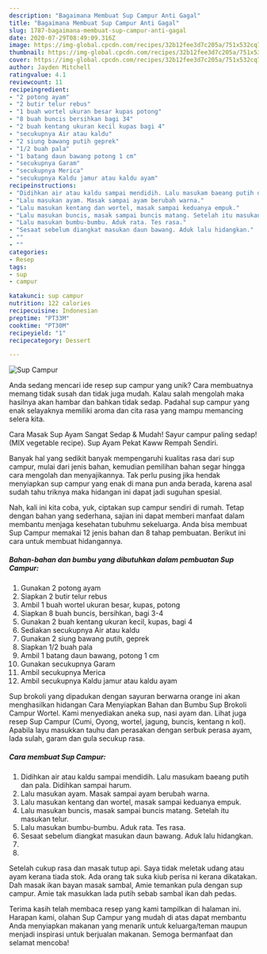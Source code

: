```yaml
---
description: "Bagaimana Membuat Sup Campur Anti Gagal"
title: "Bagaimana Membuat Sup Campur Anti Gagal"
slug: 1787-bagaimana-membuat-sup-campur-anti-gagal
date: 2020-07-29T08:49:09.316Z
image: https://img-global.cpcdn.com/recipes/32b12fee3d7c205a/751x532cq70/sup-campur-foto-resep-utama.jpg
thumbnail: https://img-global.cpcdn.com/recipes/32b12fee3d7c205a/751x532cq70/sup-campur-foto-resep-utama.jpg
cover: https://img-global.cpcdn.com/recipes/32b12fee3d7c205a/751x532cq70/sup-campur-foto-resep-utama.jpg
author: Jayden Mitchell
ratingvalue: 4.1
reviewcount: 11
recipeingredient:
- "2 potong ayam"
- "2 butir telur rebus"
- "1 buah wortel ukuran besar kupas potong"
- "8 buah buncis bersihkan bagi 34"
- "2 buah kentang ukuran kecil kupas bagi 4"
- "secukupnya Air atau kaldu"
- "2 siung bawang putih geprek"
- "1/2 buah pala"
- "1 batang daun bawang potong 1 cm"
- "secukupnya Garam"
- "secukupnya Merica"
- "secukupnya Kaldu jamur atau kaldu ayam"
recipeinstructions:
- "Didihkan air atau kaldu sampai mendidih. Lalu masukam baeang putih dan pala. Didihkan sampai harum."
- "Lalu masukan ayam. Masak sampai ayam berubah warna."
- "Lalu masukan kentang dan wortel, masak sampai keduanya empuk."
- "Lalu masukan buncis, masak sampai buncis matang. Setelah itu masukan telur."
- "Lalu masukan bumbu-bumbu. Aduk rata. Tes rasa."
- "Sesaat sebelum diangkat masukan daun bawang. Aduk lalu hidangkan."
- ""
- ""
categories:
- Resep
tags:
- sup
- campur

katakunci: sup campur 
nutrition: 122 calories
recipecuisine: Indonesian
preptime: "PT33M"
cooktime: "PT30M"
recipeyield: "1"
recipecategory: Dessert

---
```



![Sup Campur](https://img-global.cpcdn.com/recipes/32b12fee3d7c205a/751x532cq70/sup-campur-foto-resep-utama.jpg)

Anda sedang mencari ide resep sup campur yang unik? Cara membuatnya memang tidak susah dan tidak juga mudah. Kalau salah mengolah maka hasilnya akan hambar dan bahkan tidak sedap. Padahal sup campur yang enak selayaknya memiliki aroma dan cita rasa yang mampu memancing selera kita.

Cara Masak Sup Ayam Sangat Sedap &amp; Mudah! Sayur campur paling sedap! (MIX vegetable recipe). Sup Ayam Pekat Kaww Rempah Sendiri.

Banyak hal yang sedikit banyak mempengaruhi kualitas rasa dari sup campur, mulai dari jenis bahan, kemudian pemilihan bahan segar hingga cara mengolah dan menyajikannya. Tak perlu pusing jika hendak menyiapkan sup campur yang enak di mana pun anda berada, karena asal sudah tahu triknya maka hidangan ini dapat jadi suguhan spesial.


Nah, kali ini kita coba, yuk, ciptakan sup campur sendiri di rumah. Tetap dengan bahan yang sederhana, sajian ini dapat memberi manfaat dalam membantu menjaga kesehatan tubuhmu sekeluarga. Anda bisa membuat Sup Campur memakai 12 jenis bahan dan 8 tahap pembuatan. Berikut ini cara untuk membuat hidangannya.

<!--inarticleads1-->

##### Bahan-bahan dan bumbu yang dibutuhkan dalam pembuatan Sup Campur:

1. Gunakan 2 potong ayam
1. Siapkan 2 butir telur rebus
1. Ambil 1 buah wortel ukuran besar, kupas, potong
1. Siapkan 8 buah buncis, bersihkan, bagi 3-4
1. Gunakan 2 buah kentang ukuran kecil, kupas, bagi 4
1. Sediakan secukupnya Air atau kaldu
1. Gunakan 2 siung bawang putih, geprek
1. Siapkan 1/2 buah pala
1. Ambil 1 batang daun bawang, potong 1 cm
1. Gunakan secukupnya Garam
1. Ambil secukupnya Merica
1. Ambil secukupnya Kaldu jamur atau kaldu ayam


Sup brokoli yang dipadukan dengan sayuran berwarna orange ini akan menghasilkan hidangan Cara Menyiapkan Bahan dan Bumbu Sup Brokoli Campur Wortel. Kami menyediakan aneka sup, nasi ayam dan. Lihat juga resep Sup Campur (Cumi, Oyong, wortel, jagung, buncis, kentang n kol). Apabila layu masukkan tauhu dan perasakan dengan serbuk perasa ayam, lada sulah, garam dan gula secukup rasa. 

<!--inarticleads2-->

##### Cara membuat Sup Campur:

1. Didihkan air atau kaldu sampai mendidih. Lalu masukam baeang putih dan pala. Didihkan sampai harum.
1. Lalu masukan ayam. Masak sampai ayam berubah warna.
1. Lalu masukan kentang dan wortel, masak sampai keduanya empuk.
1. Lalu masukan buncis, masak sampai buncis matang. Setelah itu masukan telur.
1. Lalu masukan bumbu-bumbu. Aduk rata. Tes rasa.
1. Sesaat sebelum diangkat masukan daun bawang. Aduk lalu hidangkan.
1. 
1. 


Setelah cukup rasa dan masak tutup api. Saya tidak meletak udang atau ayam kerana tiada stok. Ada orang tak suka kiub perisa ni kerana dikatakan. Dah masak ikan bayan masak sambal, Amie temankan pula dengan sup campur. Amie tak masukkan lada putih sebab sambal ikan dah pedas. 

Terima kasih telah membaca resep yang kami tampilkan di halaman ini. Harapan kami, olahan Sup Campur yang mudah di atas dapat membantu Anda menyiapkan makanan yang menarik untuk keluarga/teman maupun menjadi inspirasi untuk berjualan makanan. Semoga bermanfaat dan selamat mencoba!
